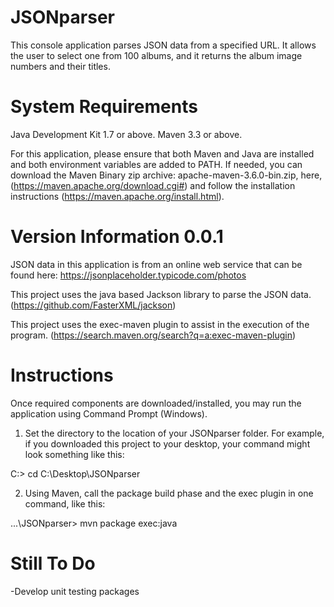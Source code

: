 # JSONparser

This console application parses JSON data from a specified URL.  It allows the user to select one from 100 albums, and it returns the album image numbers and their titles.  

# System Requirements
Java Development Kit 1.7 or above.
Maven 3.3 or above.


For this application, please ensure that both Maven and Java are installed and both environment variables are added to PATH. If needed, you can download the Maven Binary zip archive: apache-maven-3.6.0-bin.zip, here, (https://maven.apache.org/download.cgi#) and follow the installation instructions (https://maven.apache.org/install.html).

# Version Information 0.0.1
JSON data in this application is from an online web service that can be found here: https://jsonplaceholder.typicode.com/photos

This project uses the java based Jackson library to parse the JSON data. (https://github.com/FasterXML/jackson)

This project uses the exec-maven plugin to assist in the execution of the program. (https://search.maven.org/search?q=a:exec-maven-plugin)

# Instructions

Once required components are downloaded/installed, you may run the application using Command Prompt (Windows).

1. Set the directory to the location of your JSONparser folder. For example, if you downloaded this project to your desktop, your command might look something like this:

C:> cd C:\Desktop\JSONparser

2. Using Maven, call the package build phase and the exec plugin in one command, like this:

...\JSONparser> mvn package exec:java

# Still To Do
-Develop unit testing packages


